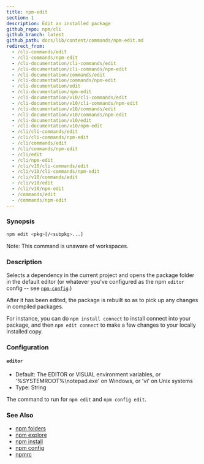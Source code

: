 ```yaml
---
title: npm-edit
section: 1
description: Edit an installed package
github_repo: npm/cli
github_branch: latest
github_path: docs/lib/content/commands/npm-edit.md
redirect_from:
  - /cli-commands/edit
  - /cli-commands/npm-edit
  - /cli-documentation/cli-commands/edit
  - /cli-documentation/cli-commands/npm-edit
  - /cli-documentation/commands/edit
  - /cli-documentation/commands/npm-edit
  - /cli-documentation/edit
  - /cli-documentation/npm-edit
  - /cli-documentation/v10/cli-commands/edit
  - /cli-documentation/v10/cli-commands/npm-edit
  - /cli-documentation/v10/commands/edit
  - /cli-documentation/v10/commands/npm-edit
  - /cli-documentation/v10/edit
  - /cli-documentation/v10/npm-edit
  - /cli/cli-commands/edit
  - /cli/cli-commands/npm-edit
  - /cli/commands/edit
  - /cli/commands/npm-edit
  - /cli/edit
  - /cli/npm-edit
  - /cli/v10/cli-commands/edit
  - /cli/v10/cli-commands/npm-edit
  - /cli/v10/commands/edit
  - /cli/v10/edit
  - /cli/v10/npm-edit
  - /commands/edit
  - /commands/npm-edit
---
```


### Synopsis

```bash
npm edit <pkg>[/<subpkg>...]
```

Note: This command is unaware of workspaces.

### Description

Selects a dependency in the current project and opens the package folder in
the default editor (or whatever you've configured as the npm `editor`
config -- see [`npm-config`](npm-config).)

After it has been edited, the package is rebuilt so as to pick up any
changes in compiled packages.

For instance, you can do `npm install connect` to install connect
into your package, and then `npm edit connect` to make a few
changes to your locally installed copy.

### Configuration

#### `editor`

* Default: The EDITOR or VISUAL environment variables, or
  '%SYSTEMROOT%\notepad.exe' on Windows, or 'vi' on Unix systems
* Type: String

The command to run for `npm edit` and `npm config edit`.



### See Also

* [npm folders](/cli/v10/configuring-npm/folders)
* [npm explore](/cli/v10/commands/npm-explore)
* [npm install](/cli/v10/commands/npm-install)
* [npm config](/cli/v10/commands/npm-config)
* [npmrc](/cli/v10/configuring-npm/npmrc)
